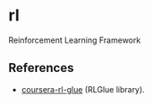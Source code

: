 # rl
Reinforcement Learning Framework 

## References
- [coursera-rl-glue](https://github.com/andnp/coursera-rl-glue) (RLGlue library).